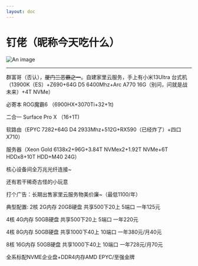 ```yaml
---
layout: doc
---
```

# 钉佬（昵称今天吃什么）
![An image](http://q1.qlogo.cn/g?b=qq&nk=3363880992&s=160)
_________________
群富哥（否认），~~厦门三恶霸之一~~。自建家里云服务，手上有小米13Ultra
台式机（13900K（ES）+Z690+64G D5 6400Mhz+Arc A770 16G（别问，问就是战未来）+4T NVMe）

必寄本 ROG魔霸6 （6900HX+3070Ti+32+1t)

二合一 Surface Pro X （16+1T)

软路由（EPYC 7282+64G D4 2933Mhz+512G+RX590（已经炸了）+四口X710）

服务器（Xeon Gold 6138x2+96G+3.84T NVMex2+1.92T NVMe+6T HDDx8+10T HDD+M40 24G）

核心设备间全万兆光纤连接~

还有若干稀奇古怪的小玩意

打个广告：长期出售家里云服务物美价廉~（最低1100/年）

典型配置: 2核 2G内存 20GB硬盘 共享500下20上 5端口 一年125元

4核 4G内存 50GB硬盘 共享500下20上 5端口 一年220元

4核 8G内存 50GB硬盘 共享1000下40上 10端口 一年380元/月40元

8核 16G内存 50GB硬盘 共享1000下40上 10端口 一年728元/月70元

全系标配NVME企业盘+DDR4内存AMD EPYC/至强金牌
